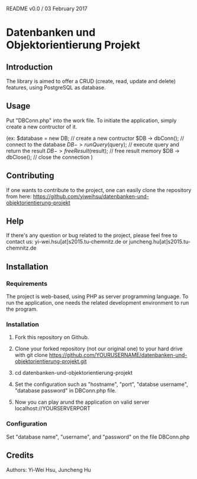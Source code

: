 README v0.0 / 03 February 2017
# Datenbanken und Objektorientierung Projekt

## Introduction

The library is aimed to offer a CRUD (create, read, update and delete) features, using PostgreSQL as database.

## Usage

Put "DBConn.php" into the work file. To initiate the application, simply create a new contructor of it. 

(ex: 
	$database = new DB;						// create a new contructor
	$DB -> dbConn();							// connect to the database
	$DB -> runQuery($query);			// execute query and return the result
	$DB -> freeResult($result);		// free result memory
	$DB -> dbClose();							// close the connection
)

## Contributing

If one wants to contribute to the project, one can easily clone the repository from here: https://github.com/yiweihsu/datenbanken-und-objektorientierung-projekt

## Help

If there's any question or bug related to the project, please feel free to contact us: yi-wei.hsu[at]s2015.tu-chemnitz.de or juncheng.hu[at]s2015.tu-chemnitz.de

## Installation

### Requirements

The project is web-based, using PHP as server programming language. To run the application, one needs the related development environment to run the program.

### Installation

1. Fork this repository on Github.

2. Clone your forked repository (not our original one) to your hard drive with git clone https://github.com/YOURUSERNAME/datenbanken-und-objektorientierung-projekt.git

3. cd datenbanken-und-objektorientierung-projekt

4. Set the configuration such as "hostname", "port", "databse username", "database password" in DBConn.php file.

5. Now you can play arund the application on valid server localhost://YOURSERVERPORT

### Configuration

Set "database name", "username", and "password" on the file DBConn.php

## Credits

Authors: Yi-Wei Hsu, Juncheng Hu
